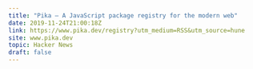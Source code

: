 ```yaml
---
title: "Pika – A JavaScript package registry for the modern web"
date: 2019-11-24T21:00:18Z
link: https://www.pika.dev/registry?utm_medium=RSS&utm_source=hune
site: www.pika.dev
topic: Hacker News
draft: false
---
```

